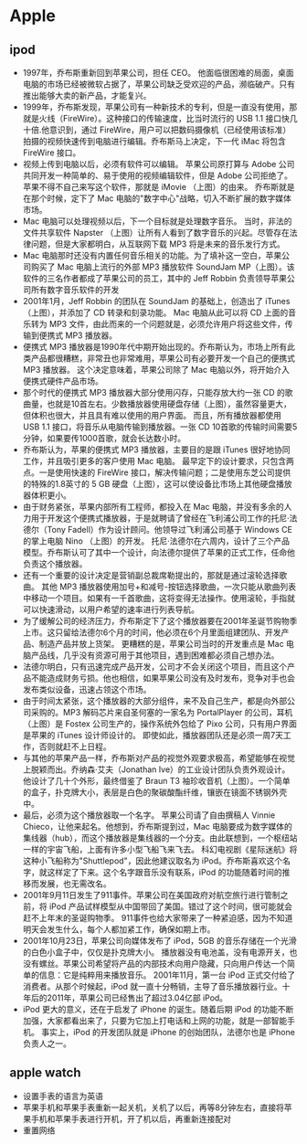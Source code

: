 # Apple

## ipod

* 1997年，乔布斯重新回到苹果公司，担任 CEO。 他面临很困难的局面，桌面电脑的市场已经被微软占据了，苹果公司缺乏受欢迎的产品，濒临破产。只有推出能够大卖的新产品，才能复兴。
* 1999年，乔布斯发现，苹果公司有一种新技术的专利，但是一直没有使用，那就是火线（FireWire）。这种接口的传输速度，比当时流行的 USB 1.1 接口快几十倍.他意识到，通过 FireWire，用户可以把数码摄像机（已经使用该标准）拍摄的视频快速传到电脑进行编辑。乔布斯马上决定，下一代 iMac 将包含 FireWire 接口。
* 视频上传到电脑以后，必须有软件可以编辑。 苹果公司原打算与 Adobe 公司共同开发一种简单的、易于使用的视频编辑软件，但是 Adobe 公司拒绝了。苹果不得不自己来写这个软件，那就是 iMovie （上图）的由来。 乔布斯就是在那个时候，定下了 Mac 电脑的"数字中心"战略，切入不断扩展的数字媒体市场。
* Mac 电脑可以处理视频以后，下一个目标就是处理数字音乐。 当时，非法的文件共享软件 Napster （上图）让所有人看到了数字音乐的兴起。尽管存在法律问题，但是大家都明白，从互联网下载 MP3 将是未来的音乐发行方式。
* Mac 电脑那时还没有内置任何音乐相关的功能。为了填补这一空白，苹果公司购买了 Mac 电脑上流行的外部 MP3 播放软件 SoundJam MP（上图）。该软件的三名作者都成了苹果公司的员工，其中的 Jeff Robbin 负责领导苹果公司所有数字音乐软件的开发
* 2001年1月，Jeff Robbin 的团队在 SoundJam 的基础上，创造出了 iTunes（上图），并添加了 CD 转录和刻录功能。 Mac 电脑从此可以将 CD 上面的音乐转为 MP3 文件，由此而来的一个问题就是，必须允许用户将这些文件，传输到便携式 MP3 播放器。
* 便携式 MP3 播放器是1990年代中期开始出现的。乔布斯认为，市场上所有此类产品都很糟糕，非常丑也非常难用，苹果公司有必要开发一个自己的便携式 MP3 播放器。 这个决定意味着，苹果公司除了 Mac 电脑以外，将开始介入便携式硬件产品市场。
* 那个时代的便携式 MP3 播放器大部分使用闪存，只能存放大约一张 CD 的歌曲量，也就是10首左右。少数播放器使用硬盘存储（上图），虽然容量更大，但体积也很大，并且具有难以使用的用户界面。 而且，所有播放器都使用 USB 1.1 接口，将音乐从电脑传输到播放器。一张 CD 10首歌的传输时间需要5分钟，如果要传1000首歌，就会长达数小时。
* 乔布斯认为，苹果的便携式 MP3 播放器，主要目的是跟 iTunes 很好地协同工作，并且吸引更多的客户使用 Mac 电脑。 最早定下的设计要求，只包含两点。一是使用快速的 FireWire 接口，解决传输问题；二是使用东芝公司提供的特殊的1.8英寸的 5 GB 硬盘（上图），这可以使设备比市场上其他硬盘播放器体积更小。
* 由于财务紧张，苹果内部所有工程师，都投入在 Mac 电脑，并没有多余的人力用于开发这个便携式播放器，于是就聘请了曾经在飞利浦公司工作的托尼·法德尔（Tony Fadell）作为设计顾问。他领导过飞利浦公司基于 Windows CE 的掌上电脑 Nino （上图）的开发。 托尼·法德尔在六周内，设计了三个产品模型。乔布斯认可了其中一个设计，向法德尔提供了苹果的正式工作，任命他负责这个播放器。
* 还有一个重要的设计决定是营销副总裁席勒提出的，那就是通过滚轮选择歌曲。 其他 MP3 播放器使用加号+和减号-按钮选择歌曲，一次只能从歌曲列表中移动一个项目。如果有一千首歌曲，这将变得无法操作。使用滚轮，手指就可以快速滑动，以用户希望的速率进行列表导航。
* 为了缓解公司的经济压力，乔布斯定下了这个播放器要在2001年圣诞节购物季上市。这只留给法德尔6个月的时间，他必须在6个月里面组建团队、开发产品、制造产品并放上货架。 更糟糕的是，苹果公司当时的开发重点是 Mac 电脑产品线，几乎没有资源可用于其他项目，遇到困难都必须自己想办法。
* 法德尔明白，只有迅速完成产品开发，公司才不会关闭这个项目，而且这个产品不能造成财务亏损。他也相信，如果苹果公司没有及时发布，竞争对手也会发布类似设备，迅速占领这个市场。
* 由于时间太紧张，这个播放器的大部分组件，来不及自己生产，都是向外部公司采购的。MP3 解码芯片来自圣何塞的一家名为 PortalPlayer 的公司，耳机（上图）是 Fostex 公司生产的，操作系统外包给了 Pixo 公司，只有用户界面是苹果的 iTunes 设计师设计的。 即使如此，播放器团队还是必须一周7天工作，否则就赶不上日程。
* 与其他的苹果产品一样，乔布斯对产品的视觉外观要求极高，希望能够在视觉上脱颖而出。乔纳森·艾夫（Jonathan Ive）的工业设计团队负责外观设计。 他设计了几十个外形，最终借鉴了 Braun T3 袖珍收音机（上图）。一个简单的盒子，扑克牌大小，表层是白色的聚碳酸酯纤维，镶嵌在镜面不锈钢外壳中。
* 最后，必须为这个播放器取一个名字。 苹果公司请了自由撰稿人 Vinnie Chieco，让他来起名。他想到，乔布斯提到过，Mac 电脑要成为数字媒体的集线器（hub），而这个播放器是集线器的一个分支。由此联想到，一个枢纽站一样的宇宙飞船，上面有许多小型飞船飞来飞去。 科幻电视剧《星际迷航》将这种小飞船称为"Shuttlepod"，因此他建议取名为 iPod。乔布斯喜欢这个名字，就这样定了下来。这个名字跟音乐没有联系，iPod 的功能随着时间的推移而发展，也无需改名。
* 2001年9月11日发生了911事件。苹果公司在美国政府对航空旅行进行管制之前，将 iPod 产品试样模型从中国带回了美国。错过了这个时间，很可能就会赶不上年末的圣诞购物季。 911事件也给大家带来了一种紧迫感，因为不知道明天会发生什么，每个人都加紧工作，确保如期上市。
* 2001年10月23日，苹果公司向媒体发布了 iPod，5GB 的音乐存储在一个光滑的白色小盒子中，仅仅是扑克牌大小。 播放器没有电池盖，没有电源开关，也没有螺丝。苹果公司希望将产品的内部技术向用户隐藏，只向用户传达一个简单的信息：它是纯粹用来播放音乐。 2001年11月，第一台 iPod 正式交付给了消费者。从那个时候起，iPod 就一直十分畅销，主导了音乐播放器行业。十年后的2011年，苹果公司已经售出了超过3.04亿部 iPod。
* iPod 更大的意义，还在于启发了 iPhone 的诞生。随着后期 iPod 的功能不断加强，大家都看出来了，只要为它加上打电话和上网的功能，就是一部智能手机。 事实上，iPod 的开发团队就是 iPhone 的创始团队，法德尔也是 iPhone 负责人之一。

## apple watch

* 设置手表的语言为英语
* 苹果手机和苹果手表重新一起关机，关机了以后，再等8分钟左右，直接将苹果手机和苹果手表进行开机，开了机以后，再重新连接配对
* 重置网络

